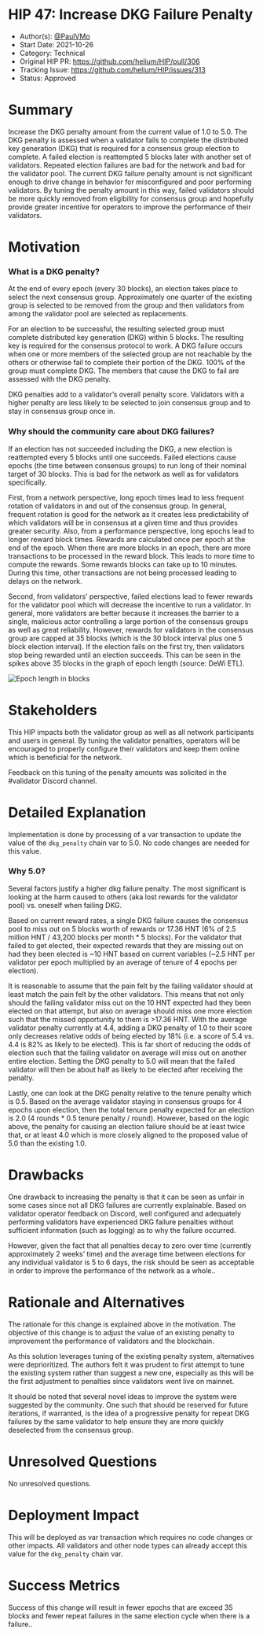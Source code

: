 # HIP 47: Increase DKG Failure Penalty

- Author(s): [@PaulVMo](https://github.com/PaulVMo)
- Start Date: 2021-10-26
- Category: Technical
- Original HIP PR: <https://github.com/helium/HIP/pull/306>
- Tracking Issue: <https://github.com/helium/HIP/issues/313>
- Status: Approved

# Summary

Increase the DKG penalty amount from the current value of 1.0 to 5.0. The DKG penalty is assessed
when a validator fails to complete the distributed key generation (DKG) that is required for a
consensus group election to complete. A failed election is reattempted 5 blocks later with another
set of validators. Repeated election failures are bad for the network and bad for the validator
pool. The current DKG failure penalty amount is not significant enough to drive change in behavior
for misconfigured and poor performing validators. By tuning the penalty amount in this way, failed
validators should be more quickly removed from eligibility for consensus group and hopefully provide
greater incentive for operators to improve the performance of their validators.

# Motivation

### What is a DKG penalty?

At the end of every epoch (every 30 blocks), an election takes place to select the next consensus
group. Approximately one quarter of the existing group is selected to be removed from the group and
then validators from among the validator pool are selected as replacements.

For an election to be successful, the resulting selected group must complete distributed key
generation (DKG) within 5 blocks. The resulting key is required for the consensus protocol to work.
A DKG failure occurs when one or more members of the selected group are not reachable by the others
or otherwise fail to complete their portion of the DKG. 100% of the group must complete DKG. The
members that cause the DKG to fail are assessed with the DKG penalty.

DKG penalties add to a validator’s overall penalty score. Validators with a higher penalty are less
likely to be selected to join consensus group and to stay in consensus group once in.

### Why should the community care about DKG failures?

If an election has not succeeded including the DKG, a new election is reattempted every 5 blocks
until one succeeds. Failed elections cause epochs (the time between consensus groups) to run long of
their nominal target of 30 blocks. This is bad for the network as well as for validators
specifically.

First, from a network perspective, long epoch times lead to less frequent rotation of validators in
and out of the consensus group. In general, frequent rotation is good for the network as it creates
less predictability of which validators will be in consensus at a given time and thus provides
greater security. Also, from a performance perspective, long epochs lead to longer reward block
times. Rewards are calculated once per epoch at the end of the epoch. When there are more blocks in
an epoch, there are more transactions to be processed in the reward block. This leads to more time
to compute the rewards. Some rewards blocks can take up to 10 minutes. During this time, other
transactions are not being processed leading to delays on the network.

Second, from validators’ perspective, failed elections lead to fewer rewards for the validator pool
which will decrease the incentive to run a validator. In general, more validators are better because
it increases the barrier to a single, malicious actor controlling a large portion of the consensus
groups as well as great reliability. However, rewards for validators in the consensus group are
capped at 35 blocks (which is the 30 block interval plus one 5 block election interval). If the
election fails on the first try, then validators stop being rewarded until an election succeeds.
This can be seen in the spikes above 35 blocks in the graph of epoch length (source: DeWi ETL).

![Epoch length in blocks](0047-increase-dkg-penalty/epochlengthinblocks.png)

# Stakeholders

This HIP impacts both the validator group as well as all network participants and users in general.
By tuning the validator penalties, operators will be encouraged to properly configure their
validators and keep them online which is beneficial for the network.

Feedback on this tuning of the penalty amounts was solicited in the #validator Discord channel.

# Detailed Explanation

Implementation is done by processing of a var transaction to update the value of the `dkg_penalty`
chain var to 5.0. No code changes are needed for this value.

### Why 5.0?

Several factors justify a higher dkg failure penalty. The most significant is looking at the harm
caused to others (aka lost rewards for the validator pool) vs. oneself when failing DKG.

Based on current reward rates, a single DKG failure causes the consensus pool to miss out on 5
blocks worth of rewards or 17.36 HNT (6% of 2.5 million HNT / 43,200 blocks per month \* 5 blocks).
For the validator that failed to get elected, their expected rewards that they are missing out on
had they been elected is ~10 HNT based on current variables (~2.5 HNT per validator per epoch
multiplied by an average of tenure of 4 epochs per election).

It is reasonable to assume that the pain felt by the failing validator should at least match the
pain felt by the other validators. This means that not only should the failing validator miss out on
the 10 HNT expected had they been elected on that attempt, but also on average should miss one more
election such that the missed opportunity to them is >17.36 HNT. With the average validator penalty
currently at 4.4, adding a DKG penalty of 1.0 to their score only decreases relative odds of being
elected by 18% (i.e. a score of 5.4 vs. 4.4 is 82% as likely to be elected). This is far short of
reducing the odds of election such that the failing validator on average will miss out on another
entire election. Setting the DKG penalty to 5.0 will mean that the failed validator will then be
about half as likely to be elected after receiving the penalty.

Lastly, one can look at the DKG penalty relative to the tenure penalty which is 0.5. Based on the
average validator staying in consensus groups for 4 epochs upon election, then the total tenure
penalty expected for an election is 2.0 (4 rounds \* 0.5 tenure penalty / round). However, based on
the logic above, the penalty for causing an election failure should be at least twice that, or at
least 4.0 which is more closely aligned to the proposed value of 5.0 than the existing 1.0.

# Drawbacks

One drawback to increasing the penalty is that it can be seen as unfair in some cases since not all
DKG failures are currently explainable. Based on validator operator feedback on Discord, well
configured and adequately performing validators have experienced DKG failure penalties without
sufficient information (such as logging) as to why the failure occurred.

However, given the fact that all penalties decay to zero over time (currently approximately 2 weeks’
time) and the average time between elections for any individual validator is 5 to 6 days, the risk
should be seen as acceptable in order to improve the performance of the network as a whole..

# Rationale and Alternatives

The rationale for this change is explained above in the motivation. The objective of this change is
to adjust the value of an existing penalty to improvement the performance of validators and the
blockchain.

As this solution leverages tuning of the existing penalty system, alternatives were deprioritized.
The authors felt it was prudent to first attempt to tune the existing system rather than suggest a
new one, especially as this will be the first adjustment to penalties since validators went live on
mainnet.

It should be noted that several novel ideas to improve the system were suggested by the community.
One such that should be reserved for future iterations, if warranted, is the idea of a progressive
penalty for repeat DKG failures by the same validator to help ensure they are more quickly
deselected from the consensus group.

# Unresolved Questions

No unresolved questions.

# Deployment Impact

This will be deployed as var transaction which requires no code changes or other impacts. All
validators and other node types can already accept this value for the `dkg_penalty` chain var.

# Success Metrics

Success of this change will result in fewer epochs that are exceed 35 blocks and fewer repeat
failures in the same election cycle when there is a failure..
